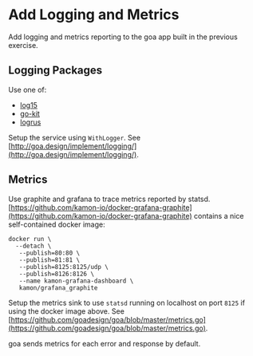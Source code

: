 # Add Logging and Metrics

Add logging and metrics reporting to the goa app built in the previous exercise.

## Logging Packages

Use one of:

* [log15](https://github.com/inconshreveable/log15)
* [go-kit](https://github.com/go-kit/kit/tree/master/log)
* [logrus](https://github.com/Sirupsen/logrus)

Setup the service using `WithLogger`. See
[http://goa.design/implement/logging/](http://goa.design/implement/logging/).

## Metrics

Use graphite and grafana to trace metrics reported by statsd.
[https://github.com/kamon-io/docker-grafana-graphite](https://github.com/kamon-io/docker-grafana-graphite)
contains a nice self-contained docker image:

```
docker run \
  --detach \
   --publish=80:80 \
   --publish=81:81 \
   --publish=8125:8125/udp \
   --publish=8126:8126 \
   --name kamon-grafana-dashboard \
   kamon/grafana_graphite
```

Setup the metrics sink to use `statsd` running on localhost on port `8125` if using the docker image
above. See
[https://github.com/goadesign/goa/blob/master/metrics.go](https://github.com/goadesign/goa/blob/master/metrics.go).

goa sends metrics for each error and response by default.
